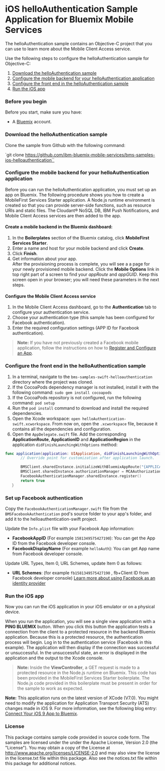 # iOS helloAuthentication Sample Application for Bluemix Mobile Services

The helloAuthentication sample contains an Objective-C project that you can use to learn more about the Mobile Client Access service.  

Use the following steps to configure the helloAuthentication sample for Objective-C:

1. [Download the helloAuthentication sample](#download-the-helloauthentication-sample)
2. [Configure the mobile backend for your helloAuthentication application](#configure-the-mobile-backend-for-your-helloauthentication-application)
3. [Configure the front end in the helloAuthentication sample](#configure-the-front-end-in-the-helloauthentication-sample)
4. [Run the iOS app](#run-the-ios-app)

### Before you begin
Before you start, make sure you have:

- A [Bluemix](http://bluemix.net) account.

### Download the helloAuthentication sample
Clone the sample from Github with the following command:

`git clone https://github.com/ibm-bluemix-mobile-services/bms-samples-ios-helloauthentication``

### Configure the mobile backend for your helloAuthentication application
Before you can run the helloAuthentication application, you must set up an app on Bluemix.  The following procedure shows you how to create a MobileFirst Services Starter application. A Node.js runtime environment is created so that you can provide server-side functions, such as resource URIs and static files. The Cloudant® NoSQL DB, IBM Push Notifications, and Mobile Client Access services are then added to the app.

#### Create a mobile backend in the Bluemix dashboard:

1.	In the **Boilerplates** section of the Bluemix catalog, click **MobileFirst Services Starter**.
2.	Enter a name and host for your mobile backend and click **Create**.
3.	Click **Finish**.
4. Get information about your app. <br/> After the provisioning process is complete, you will see a a page for your newly provisioned mobile backend. Click the **Mobile Options** link in top right part of a screen to find your *appRoute* and *appGUID*. Keep this screen open in your browser; you will need these parameters in the next steps.

#### Configure the Mobile Client Access service

1.	In the Mobile Client Access dashboard, go to the **Authentication** tab to configure your authentication service.  
2.  Choose your authentication type (this sample has been configured for Facebook authentication).
3.  Enter the required configuration settings (APP ID for Facebook authentication).

>**Note:** If you have not previously created a Facebook mobile application, follow the instructions on how to [Register and Configure an App](https://developers.facebook.com/docs/apps/register#create-app).

### Configure the front end in the helloAuthentication sample
1. In a terminal, navigate to the `bms-samples-swift-helloauthentication` directory where the project was cloned.
2. If the CocoaPods dependency manager is not installed, install it with the following command:
`sudo gem install cocoapods`
3. If the CocoaPods repository is not configured, run the following command: `pod setup`
4. Run the `pod install` command to download and install the required dependencies.
5. Open the Xcode workspace: `open helloAuthentication-swift.xcworkspace`. From now on, open the `.xcworkspace` file, because it contains all the dependencies and configuration.
6. Open the `AppDelegate.swift` file. Add the corresponding **ApplicationRoute**,
**ApplicationID** and **ApplicationRegion** in the application `didFinishLaunchingWithOptions` method:

```Swift
func application(application: UIApplication, didFinishLaunchingWithOptions launchOptions: [NSObject: AnyObject]?) -> Bool {
       // Override point for customization after application launch.

       BMSClient.sharedInstance.initializeWithBluemixAppRoute("{APPLICATION_ROUTE}", bluemixAppGUID: "{APPLICATION_ID}", bluemixRegion: "your region, choose from BMSClient.REGION_XXX or add your own")
       BMSClient.sharedInstance.authorizationManager = MCAAuthorizationManager.sharedInstance  
       FacebookAuthenticationManager.sharedInstance.register()  
       return true
   }

```

### Set up Facebook authentication

Copy the `FacebookAuthenticationManager.swift` file from the `BMSFacebookAuthentication` pod's source folder to your app's folder, and add it to the helloauthentication-swift project.

Update the `Info.plist` file with your Facebook App information:

- **FacebookAppID** (For example `1581349575427190`): You can get the App ID from the Facebook developer console.
- **FacebookDisplayName** (For example `helloAuth`): You can get App name from Facebook developer console.

Update URL Types, Item 0, URL Schemes, update Item 0 as follows:

- **URL Schemes**: (for example `fb1581349575427190` , fb+Client ID from Facebook developer console)
[Learn more about using Facebook as an identity provider](https://www.ng.bluemix.net/docs/#docs/services/mobileaccess/security/facebook/index.html)   

### Run the iOS app
Now you can run the iOS application in your iOS emulator or on a physical device.

When you run the application, you will see a single view application with a **PING BLUEMIX** button. When you click this button the application tests a connection from the client to a protected resource in the backend Bluemix application. Because this is a protected resource, the authentication process will begin. Log in to the authentication service (Facebook in this example).  The application will then display if the connection was successful or unsuccessful. In the unsuccessful state, an error is displayed in the application and the output to the Xcode console.

>**Note:** Inside the **ViewController**, a GET request is made to a protected resource in the Node.js runtime on Bluemix. This code has been provided in the MobileFirst Services Starter boilerplate. The Node.js code provided in this boilerplate must be present in order for the sample to work as expected.


**Note:** This application runs on the latest version of XCode (V7.0). You might need to modify the application for Application Transport Security (ATS) changes made in iOS 9. For more information, see the following blog entry: [Connect Your iOS 9 App to Bluemix](https://developer.ibm.com/bluemix/2015/09/16/connect-your-ios-9-app-to-bluemix/).


### License
This package contains sample code provided in source code form. The samples are licensed under the under the Apache License, Version 2.0 (the "License"). You may obtain a copy of the License at http://www.apache.org/licenses/LICENSE-2.0 and may also view the license in the license.txt file within this package. Also see the notices.txt file within this package for additional notices.
